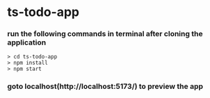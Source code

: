 # ts-todo-app
### run the following commands in terminal after cloning the application
```
> cd ts-todo-app
> npm install
> npm start
```
### goto localhost(http://localhost:5173/) to preview the app
